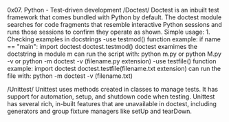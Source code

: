 0x07. Python - Test-driven development
/Doctest/ 
Doctest is an inbuilt test framework that comes bundled with Python by default. The doctest module searches for code fragments that resemble interactive Python sessions and runs those sessions to confirm they operate as shown. Simple usage: 1. Checking examples in docstrings -use testmod() function example: if name == "main": import doctest doctest.testmod() doctest examimes the doctstring in module m can run the script with: python m.py or python M.py -v or python -m doctest -v (filename.py extension) -use testfile() function example: import doctest doctest.testfile(filename.txt extension) can run the file with: python -m doctest -v (filename.txt)

/Unittest/ 
Unittest uses methods created in classes to manage tests. It has support for automation, setup, and shutdown code when testing. Unittest has several rich, in-built features that are unavailable in doctest, including generators and group fixture managers like setUp and tearDown.

